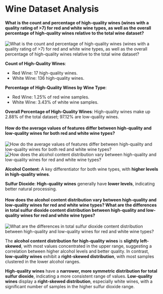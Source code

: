 # Wine Dataset Analysis

#### What is the count and percentage of high-quality wines (wines with a quality rating of >7) for red and white wine types, as well as the overall percentage of high-quality wines relative to the total wine dataset?

![What is the count and percentage of high-quality wines (wines with a quality rating of >7) for red and white wine types, as well as the overall percentage of high-quality wines relative to the total wine dataset?](https://github.com/yildiramdsa/wine_dataset_analysis/blob/main/images/q1.png)

**Count of High-Quality Wines**:

* Red Wine: 17 high-quality wines.
* White Wine: 136 high-quality wines.

**Percentage of High-Quality Wines by Wine Type**:

* Red Wine: 1.25% of red wine samples.
* White Wine: 3.43% of white wine samples.

**Overall Percentage of High-Quality Wines**: High-quality wines make up 2.88% of the total dataset; 97.12% are low-quality wines.

#### How do the average values of features differ between high-quality and low-quality wines for both red and white wine types?

![How do the average values of features differ between high-quality and low-quality wines for both red and white wine types?](https://github.com/yildiramdsa/wine_dataset_analysis/blob/main/images/q2.png)
![How does the alcohol content distribution vary between high-quality and low-quality wines for red and white wine types?](https://github.com/yildiramdsa/wine_dataset_analysis/blob/main/images/q3.png)

**Alcohol Content**: A key differentiator for both wine types, with **higher levels in high-quality wines**.

**Sulfur Dioxide**: **High-quality wines** generally have **lower levels**, indicating better natural processing.

#### How does the alcohol content distribution vary between high-quality and low-quality wines for red and white wine types? What are the differences in total sulfur dioxide content distribution between high-quality and low-quality wines for red and white wine types?

![What are the differences in total sulfur dioxide content distribution between high-quality and low-quality wines for red and white wine types?](https://github.com/yildiramdsa/wine_dataset_analysis/blob/main/images/q4.png)

The **alcohol content distribution for high-quality wines** is **slightly left-skewed**, with most values concentrated in the upper range, suggesting a correlation between higher alcohol levels and better quality. In contrast, **low-quality wines** exhibit a **right-skewed distribution**, with most samples clustered in the lower alcohol ranges.

**High-quality wines** have a **narrower, more symmetric distribution for total sulfur dioxide**, indicating a more consistent range of values. **Low-quality wines** display a **right-skewed distribution**, especially white wines, with a significant number of samples in the higher sulfur dioxide range.
